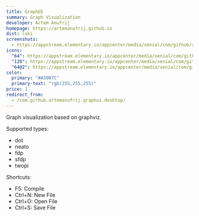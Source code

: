 ```yaml
---
title: GraphUI
summary: Graph Visualization
developer: Artem Anufrij
homepage: https://artemanufrij.github.io
dist: loki
screenshots:
  - https://appstream.elementary.io/appcenter/media/xenial/com/github/artemanufrij.graphui.desktop/E18E3D7AF95FE19D535D16F39E3556C4/screenshots/image-1_orig.png
icons:
  "64": https://appstream.elementary.io/appcenter/media/xenial/com/github/artemanufrij.graphui.desktop/E18E3D7AF95FE19D535D16F39E3556C4/icons/64x64/com.github.artemanufrij.graphui_com.github.artemanufrij.graphui.png
  "128": https://appstream.elementary.io/appcenter/media/xenial/com/github/artemanufrij.graphui.desktop/E18E3D7AF95FE19D535D16F39E3556C4/icons/128x128/com.github.artemanufrij.graphui_com.github.artemanufrij.graphui.png
  "64@2": https://appstream.elementary.io/appcenter/media/xenial/com/github/artemanufrij.graphui.desktop/E18E3D7AF95FE19D535D16F39E3556C4/icons/64x64@2/com.github.artemanufrij.graphui_com.github.artemanufrij.graphui.png
color:
  primary: "#A3907C"
  primary-text: "rgb(255,255,255)"
price: 1
redirect_from:
  - /com.github.artemanufrij.graphui.desktop/
---
```


<p>Graph visualization based on graphviz.</p>
<p>Supported types:</p>
<ul>
  <li>dot</li>
  <li>neato</li>
  <li>fdp</li>
  <li>sfdp</li>
  <li>twopi</li>
</ul>
<p>Shortcuts:</p>
<ul>
  <li>F5: Compile</li>
  <li>Ctrl+N: New File</li>
  <li>Ctrl+O: Open File</li>
  <li>Ctrl+S: Save File</li>
</ul>